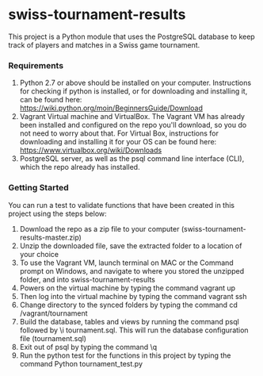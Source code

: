 # swiss-tournament-results
This project is a Python module that uses the PostgreSQL database to keep track of players and matches in a Swiss game tournament.

### Requirements ###
1. Python 2.7 or above should be installed on your computer. Instructions for checking if python is installed, or for downloading and installing it, can be found here: https://wiki.python.org/moin/BeginnersGuide/Download
2. Vagrant Virtual machine and VirtualBox. The Vagrant VM has already been installed and configured on the repo you'll download, so you do not need to worry about that. For Virtual Box, instructions for downloading and installing it for your OS can be found here: https://www.virtualbox.org/wiki/Downloads
3. PostgreSQL server, as well as the psql command line interface (CLI), which the repo already has installed.

### Getting Started ###
You can run a test to validate functions that have been created in this project using the steps below:
1. Download the repo as a zip file to your computer (swiss-tournament-results-master.zip)
2. Unzip the downloaded file, save the extracted folder to a location of your choice
3. To use the Vagrant VM, launch terminal on MAC or the Command prompt on Windows, and navigate to where you stored the unzipped folder, and into swiss-tournament-results
4. Powers on the virtual machine by typing the command vagrant up
5. Then log into the virtual machine by typing the command vagrant ssh
6. Change directory to the synced folders by typing the command cd /vagrant/tournament
7. Build the database, tables and views by running the command psql followed by \i tournament.sql. This will run the database configuration file (tournament.sql)
8. Exit out of psql by typing the command \q
9. Run the python test for the functions in this project by typing the command Python tournament_test.py
